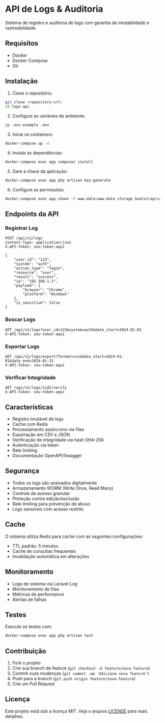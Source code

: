 # API de Logs & Auditoria

Sistema de registro e auditoria de logs com garantia de imutabilidade e rastreabilidade.

## Requisitos

- Docker
- Docker Compose
- Git

## Instalação

1. Clone o repositório:
```bash
git clone <repository-url>
cd logs-api
```

2. Configure as variáveis de ambiente:
```bash
cp .env.example .env
```

3. Inicie os containers:
```bash
docker-compose up -d
```

4. Instale as dependências:
```bash
docker-compose exec app composer install
```

5. Gere a chave da aplicação:
```bash
docker-compose exec app php artisan key:generate
```

6. Configure as permissões:
```bash
docker-compose exec app chown -R www-data:www-data storage bootstrap/cache
```

## Endpoints da API

### Registrar Log
```http
POST /api/v1/logs
Content-Type: application/json
X-API-Token: seu-token-aqui

{
    "user_id": "123",
    "system": "auth",
    "action_type": "login",
    "resource": "user",
    "result": "success",
    "ip": "192.168.1.1",
    "payload": {
        "browser": "Chrome",
        "platform": "Windows"
    },
    "is_sensitive": false
}
```

### Buscar Logs
```http
GET /api/v1/logs?user_id=123&system=auth&date_start=2024-01-01
X-API-Token: seu-token-aqui
```

### Exportar Logs
```http
GET /api/v1/logs/export?format=csv&date_start=2024-01-01&date_end=2024-01-31
X-API-Token: seu-token-aqui
```

### Verificar Integridade
```http
GET /api/v1/logs/{id}/verify
X-API-Token: seu-token-aqui
```

## Características

- Registro imutável de logs
- Cache com Redis
- Processamento assíncrono via filas
- Exportação em CSV e JSON
- Verificação de integridade via hash SHA-256
- Autenticação via token
- Rate limiting
- Documentação OpenAPI/Swagger

## Segurança

- Todos os logs são assinados digitalmente
- Armazenamento WORM (Write Once, Read Many)
- Controle de acesso granular
- Proteção contra edição/exclusão
- Rate limiting para prevenção de abuso
- Logs sensíveis com acesso restrito

## Cache

O sistema utiliza Redis para cache com as seguintes configurações:
- TTL padrão: 5 minutos
- Cache de consultas frequentes
- Invalidação automática em alterações

## Monitoramento

- Logs de sistema via Laravel Log
- Monitoramento de filas
- Métricas de performance
- Alertas de falhas

## Testes

Execute os testes com:
```bash
docker-compose exec app php artisan test
```

## Contribuição

1. Fork o projeto
2. Crie sua branch de feature (`git checkout -b feature/nova-feature`)
3. Commit suas mudanças (`git commit -am 'Adiciona nova feature'`)
4. Push para a branch (`git push origin feature/nova-feature`)
5. Crie um Pull Request

## Licença

Este projeto está sob a licença MIT. Veja o arquivo [LICENSE](LICENSE) para mais detalhes.
